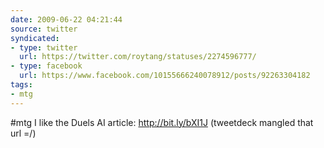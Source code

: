 ```yaml
---
date: 2009-06-22 04:21:44
source: twitter
syndicated:
- type: twitter
  url: https://twitter.com/roytang/statuses/2274596777/
- type: facebook
  url: https://www.facebook.com/10155666240078912/posts/92263304182
tags:
- mtg
---
```


#mtg I like the Duels AI article: http://bit.ly/bXI1J (tweetdeck mangled that url =/)